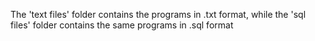 The 'text files' folder contains the programs in .txt format, while the 'sql files' folder contains the same programs in .sql format
